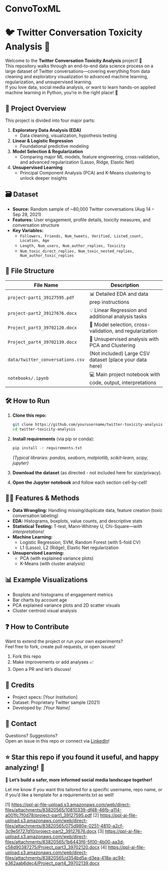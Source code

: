 # ConvoToxML


# 🐦 Twitter Conversation Toxicity Analysis 🔎

Welcome to the **Twitter Conversation Toxicity Analysis** project! 🎉  
This repository walks through an end-to-end data science process on a large dataset of Twitter conversations—covering everything from data cleaning and exploratory visualization to advanced machine learning, regularization, and unsupervised learning.  
If you love data, social media analysis, or want to learn hands-on applied machine learning in Python, you’re in the right place! 🌟

## 📂 Project Overview

This project is divided into four major parts:
1. **Exploratory Data Analysis (EDA)**  
   - Data cleaning, visualization, hypothesis testing
2. **Linear & Logistic Regression**
   - Foundational predictive modeling
3. **Model Selection & Regularization**  
   - Comparing major ML models, feature engineering, cross-validation, and advanced regularization (Lasso, Ridge, Elastic Net)
4. **Unsupervised Learning**  
   - Principal Component Analysis (PCA) and K-Means clustering to unlock deeper insights

## 🗃️ Dataset

- **Source:** Random sample of ~80,000 Twitter conversations (Aug 14 – Sep 28, 2021)
- **Features:** User engagement, profile details, toxicity measures, and conversation structure  
- **Key Variables:**  
  - `Followers, Friends, Num_tweets, Verified, Listed_count, Location, Age`
  - `Length, Num_users, Num_author_replies, Toxicity`
  - `Num_toxic_direct_replies, Num_toxic_nested_replies, Num_author_toxic_replies`

## 🚦 File Structure

| File Name                           | Description                                                |
|--------------------------------------|------------------------------------------------------------|
| `project-part1_39127595.pdf`         | 📊 Detailed EDA and data prep instructions                 |
| `project-part2_39127676.docx`        | 💡 Linear Regression and additional analysis tasks         |
| `Project_part3_39702120.docx`        | 🤖 Model selection, cross-validation, and regularization   |
| `Project_part4_39702139.docx`        | 🧩 Unsupervised analysis with PCA and Clustering           |
| `data/twitter_conversations.csv`     | (Not included) Large CSV dataset (place your data here)    |
| `notebooks/.ipynb`    | 💻 Main project notebook with code, output, interpretations|

## 🛠️ How to Run

1. **Clone this repo:**  
   ```bash
   git clone https://github.com/yourusername/twitter-toxicity-analysis.git
   cd twitter-toxicity-analysis
   ```
2. **Install requirements** (via pip or conda):  
   ```bash
   pip install -r requirements.txt
   ```
   *(Typical libraries: pandas, seaborn, matplotlib, scikit-learn, scipy, jupyter)*

3. **Download the dataset** (as directed - not included here for size/privacy).
4. **Open the Jupyter notebook** and follow each section cell-by-cell!

## 🧑‍🔬 Features & Methods

- **Data Wrangling:** Handling missing/duplicate data, feature creation (toxic conversation labeling)
- **EDA:** Histograms, boxplots, value counts, and descriptive stats
- **Statistical Testing:** T-test, Mann-Whitney U, Chi-Square—*with interpretations!*
- **Machine Learning:**  
  - Logistic Regression, SVM, Random Forest (with 5-fold CV)
  - L1 (Lasso), L2 (Ridge), Elastic Net regularization
- **Unsupervised Learning:**  
  - PCA (with explained variance plots)
  - K-Means (with cluster analysis)

## 📊 Example Visualizations

- Boxplots and histograms of engagement metrics  
- Bar charts by account age  
- PCA explained variance plots and 2D scatter visuals  
- Cluster centroid visual analysis

## ❓ How to Contribute

Want to extend the project or run your own experiments?  
Feel free to fork, create pull requests, or open issues!

1. Fork this repo
2. Make improvements or add analyses 📈
3. Open a PR and let’s discuss!

## 🙌 Credits

- Project specs: [Your Institution]  
- Dataset: Proprietary Twitter sample (2021)  
- Developed by: *[Your Name]*

## 💬 Contact

Questions? Suggestions?  
Open an issue in this repo or connect via [LinkedIn](https://www.linkedin.com/)!

## ⭐ Star this repo if you found it useful, and happy analyzing! 🚀

🌈 **Let’s build a safer, more informed social media landscape together!**

Let me know if you want this tailored for a specific username, repo name, or if you’d like a template for a requirements.txt as well!

[1] https://ppl-ai-file-upload.s3.amazonaws.com/web/direct-files/attachments/83820565/10810339-df48-46fb-a114-a001fc7f0d78/project-part1_39127595.pdf
[2] https://ppl-ai-file-upload.s3.amazonaws.com/web/direct-files/attachments/83820565/075d980e-0251-4810-a2cf-3c9e5f727d10/project-part2_39127676.docx
[3] https://ppl-ai-file-upload.s3.amazonaws.com/web/direct-files/attachments/83820565/1b6443f6-5f00-4b00-aa3d-c58d90387275/Project_part3_39702120.docx
[4] https://ppl-ai-file-upload.s3.amazonaws.com/web/direct-files/attachments/83820565/d354bd5a-d3ea-418a-ac94-e362aab6dec4/Project_part4_39702139.docx
